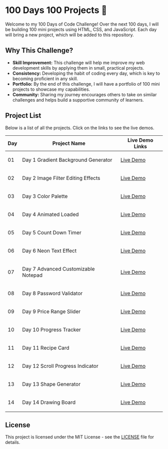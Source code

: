 <h1>100 Days 100 Projects 🎯</h1>

<p>Welcome to my 100 Days of Code Challenge! Over the next 100 days, I will be building 100 mini projects using HTML, CSS, and JavaScript. Each day will bring a new project, which will be added to this repository.</p>

<h2>Why This Challenge?</h2>
<ul>
    <li><strong>Skill Improvement:</strong> This challenge will help me improve my web development skills by applying them in small, practical projects.</li>
    <li><strong>Consistency:</strong> Developing the habit of coding every day, which is key to becoming proficient in any skill.</li>
    <li><strong>Portfolio:</strong> By the end of this challenge, I will have a portfolio of 100 mini projects to showcase my capabilities.</li>
    <li><strong>Community:</strong> Sharing my journey encourages others to take on similar challenges and helps build a supportive community of learners.</li>
</ul>

<h2>Project List</h2>
<p>Below is a list of all the projects. Click on the links to see the live demos.</p>

<table>
    <thead>
        <tr>
            <th>Day</th>
            <th>Project Name</th>
            <th>Live Demo Links</th>
        </tr>
    </thead>
    <tbody>
        <tr>
            <td>01</td>
            <td><p>Day 1 Gradient Background Generator</p></td>
            <td><a href="https://prathameshvattamwar.github.io/100Days100Projects/Day01_Gradient%20Background%20Generator/">Live Demo</a></td>
        </tr>
        <tr>
            <td>02</td>
            <td><p>Day 2 Image Filter Editing Effects</p></td>
            <td><a href="https://prathameshvattamwar.github.io/100Days100Projects/Day02_Image%20Filter%20Effects/">Live Demo</a></td>
        </tr>
        <tr>
            <td>03</td>
            <td><p>Day 3 Color Palette</p></td>
            <td><a href="https://prathameshvattamwar.github.io/100Days100Projects/Day03_Color%20Palette/">Live Demo</a></td>
        </tr>
        <tr>
            <td>04</td>
            <td><p>Day 4 Animated Loaded</p></td>
            <td><a href="https://prathameshvattamwar.github.io/100Days100Projects/Day04_Animated%20Loader/">Live Demo</a></td>
        </tr>
        <tr>
            <td>05</td>
            <td><p>Day 5 Count Down Timer</p></td>
            <td><a href="https://prathameshvattamwar.github.io/100Days100Projects/Day05_Count%20Down%20Time/">Live Demo</a></td>
        </tr>
        <tr>
            <td>06</td>
            <td><p>Day 6 Neon Text Effect</p></td>
            <td><a href="https://prathameshvattamwar.github.io/100Days100Projects/Day06_Neon%20Text%20Effect/">Live Demo</a></td>
        </tr>
        <tr>
            <td>07</td>
            <td><p>Day 7 Advanced Customizable Notepad</p></td>
            <td><a href="https://prathameshvattamwar.github.io/100Days100Projects/Day07_Notepad/">Live Demo</a></td>
        </tr>
        <tr>
            <td>08</td>
            <td><p>Day 8 Password Validator</p></td>
            <td><a href="https://prathameshvattamwar.github.io/100Days100Projects/Day08_Password%20Validator/">Live Demo</a></td>
        </tr>
        <tr>
            <td>09</td>
            <td><p>Day 9 Price Range Slider</p></td>
            <td><a href="https://prathameshvattamwar.github.io/100Days100Projects/Day09_Price%20Range%20Slider/">Live Demo</a></td>
        </tr>
        <tr>
            <td>10</td>
            <td><p>Day 10 Progress Tracker</p></td>
            <td><a href="https://prathameshvattamwar.github.io/100Days100Projects/Day10_Progress%20Tracker/">Live Demo</a></td>
        </tr>
         <tr>
            <td>11</td>
            <td><p>Day 11 Recipe Card</p></td>
            <td><a href="https://prathameshvattamwar.github.io/100Days100Projects/Day11_Recipe%20card/">Live Demo</a></td>
        </tr>
         <tr>
            <td>12</td>
            <td><p>Day 12 Scroll Progress Indicator</p></td>
            <td><a href="https://prathameshvattamwar.github.io/100Days100Projects/Day12_Scroll%20Progress%20Indicator/">Live Demo</a></td>
        </tr>
         <tr>
            <td>13</td>
            <td><p>Day 13 Shape Generator</p></td>
            <td><a href="https://prathameshvattamwar.github.io/100Days100Projects/Day13_Shape%20Generator/">Live Demo</a></td>
        </tr>
        <tr>
            <td>14</td>
            <td><p>Day 14 Drawing Board</p></td>
            <td><a href="https://prathameshvattamwar.github.io/100Days100Projects/Day14_Drawing%20Board/">Live Demo</a></td>
        </tr>
        <!-- Add more rows as you complete each project -->
    </tbody>
</table>

<h2>License</h2>
<p>This project is licensed under the MIT License - see the <a href="./LICENSE">LICENSE</a> file for details.</p>
